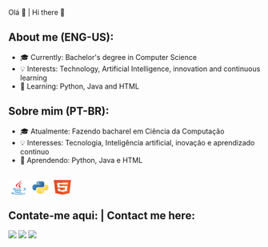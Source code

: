  Olá 👋 | Hi there 👋
<div>
  
## About me (ENG-US):

 - 🎓 Currently: Bachelor's degree in Computer Science 
 - 💡 Interests: Technology, Artificial Intelligence, innovation and continuous learning
 - 🧠 Learning: Python, Java and HTML




## Sobre mim (PT-BR):

 - 🎓 Atualmente: Fazendo bacharel em Ciência da Computação
 - 💡 Interesses: Tecnologia, Inteligência artificial, inovação e aprendizado continuo
 - 🧠 Aprendendo: Python, Java e HTML

<div style="display: inline_block"><br>
  <img align="center" alt="Java" height="30" width="40" src="https://raw.githubusercontent.com/devicons/devicon/master/icons/java/java-original.svg">
  <img align="center" alt="Python" height="30" width="40" src="https://raw.githubusercontent.com/devicons/devicon/master/icons/python/python-original.svg">
  <img align="center" alt="HTML" height="30" width="40" src="https://raw.githubusercontent.com/devicons/devicon/master/icons/html5/html5-original.svg">

  ## Contate-me aqui: | Contact me here:

<div> 
   <a href="https://discord.gg/ava001exe" target="_blank"><img src="https://img.shields.io/badge/Discord-7289DA?style=for-the-badge&logo=discord&logoColor=white" target="_blank"></a> 
   <a href="https://www.linkedin.com/in/vitoriamilene" target="_blank"><img src="https://img.shields.io/badge/-LinkedIn-%230077B5?style=for-the-badge&logo=linkedin&logoColor=white" target="_blank"></a> 
   <a href="https://instagram.com/miivitr" target="_blank"><img src="https://img.shields.io/badge/-Instagram-%23E4405F?style=for-the-badge&logo=instagram&logoColor=white" target="_blank"></a>
  
</div>

   
